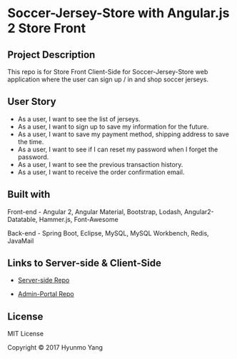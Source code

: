 # Soccer-Jersey-Store with Angular.js 2 Store Front

## Project Description

This repo is for Store Front Client-Side for Soccer-Jersey-Store web application where the user can sign up / in and shop soccer jerseys.

## User Story

- As a user, I want to see the list of jerseys.
- As a user, I want to sign up to save my information for the future.
- As a user, I want to save my payment method, shipping address to save the time.
- As a user, I want to see if I can reset my password when I forget the password.
- As a user, I want to see the previous transaction history.
- As a user, I want to receive the order confirmation email.

## Built with

Front-end - Angular 2, Angular Material, Bootstrap, Lodash,  Angular2-Datatable, Hammer.js, Font-Awesome

Back-end - Spring Boot, Eclipse, MySQL, MySQL Workbench, Redis, JavaMail

## Links to Server-side & Client-Side

- [Server-side Repo](https://github.com/yhmgood0130/soccerjersey-server-with-spring-boot)

- [Admin-Portal Repo](https://github.com/yhmgood0130/soccer-jersey-store-with-angular-2-admin)


## License
MIT License

Copyright © 2017 Hyunmo Yang
